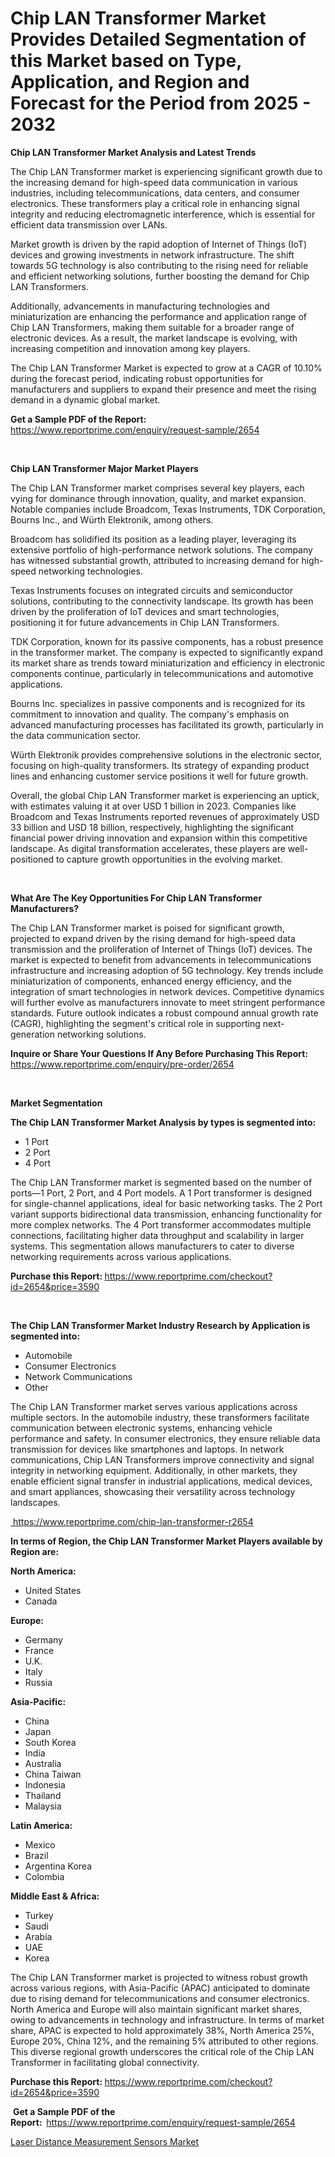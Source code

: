 <p><h1>Chip LAN Transformer Market Provides Detailed Segmentation of this Market based on Type, Application, and Region and Forecast for the Period from 2025 - 2032</h1></p><p><strong>Chip LAN Transformer Market Analysis and Latest Trends</strong></p>
<p><p>The Chip LAN Transformer market is experiencing significant growth due to the increasing demand for high-speed data communication in various industries, including telecommunications, data centers, and consumer electronics. These transformers play a critical role in enhancing signal integrity and reducing electromagnetic interference, which is essential for efficient data transmission over LANs.</p><p>Market growth is driven by the rapid adoption of Internet of Things (IoT) devices and growing investments in network infrastructure. The shift towards 5G technology is also contributing to the rising need for reliable and efficient networking solutions, further boosting the demand for Chip LAN Transformers.</p><p>Additionally, advancements in manufacturing technologies and miniaturization are enhancing the performance and application range of Chip LAN Transformers, making them suitable for a broader range of electronic devices. As a result, the market landscape is evolving, with increasing competition and innovation among key players.</p><p>The Chip LAN Transformer Market is expected to grow at a CAGR of 10.10% during the forecast period, indicating robust opportunities for manufacturers and suppliers to expand their presence and meet the rising demand in a dynamic global market.</p></p>
<p><strong>Get a Sample PDF of the Report:&nbsp;</strong> <a href="https://www.reportprime.com/enquiry/request-sample/2654?utm_campaign=2732&utm_medium=2&utm_source=Github&utm_content=ia&utm_term=18032025&utm_id=chip-lan-transformer">https://www.reportprime.com/enquiry/request-sample/2654</a></p>
<p>&nbsp;</p>
<p><strong>Chip LAN Transformer Major Market Players</strong></p>
<p><p>The Chip LAN Transformer market comprises several key players, each vying for dominance through innovation, quality, and market expansion. Notable companies include Broadcom, Texas Instruments, TDK Corporation, Bourns Inc., and Würth Elektronik, among others. </p><p>Broadcom has solidified its position as a leading player, leveraging its extensive portfolio of high-performance network solutions. The company has witnessed substantial growth, attributed to increasing demand for high-speed networking technologies.</p><p>Texas Instruments focuses on integrated circuits and semiconductor solutions, contributing to the connectivity landscape. Its growth has been driven by the proliferation of IoT devices and smart technologies, positioning it for future advancements in Chip LAN Transformers.</p><p>TDK Corporation, known for its passive components, has a robust presence in the transformer market. The company is expected to significantly expand its market share as trends toward miniaturization and efficiency in electronic components continue, particularly in telecommunications and automotive applications.</p><p>Bourns Inc. specializes in passive components and is recognized for its commitment to innovation and quality. The company's emphasis on advanced manufacturing processes has facilitated its growth, particularly in the data communication sector. </p><p>Würth Elektronik provides comprehensive solutions in the electronic sector, focusing on high-quality transformers. Its strategy of expanding product lines and enhancing customer service positions it well for future growth.</p><p>Overall, the global Chip LAN Transformer market is experiencing an uptick, with estimates valuing it at over USD 1 billion in 2023. Companies like Broadcom and Texas Instruments reported revenues of approximately USD 33 billion and USD 18 billion, respectively, highlighting the significant financial power driving innovation and expansion within this competitive landscape. As digital transformation accelerates, these players are well-positioned to capture growth opportunities in the evolving market.</p></p>
<p>&nbsp;</p>
<p><strong>What Are The Key Opportunities For Chip LAN Transformer Manufacturers?</strong></p>
<p><p>The Chip LAN Transformer market is poised for significant growth, projected to expand driven by the rising demand for high-speed data transmission and the proliferation of Internet of Things (IoT) devices. The market is expected to benefit from advancements in telecommunications infrastructure and increasing adoption of 5G technology. Key trends include miniaturization of components, enhanced energy efficiency, and the integration of smart technologies in network devices. Competitive dynamics will further evolve as manufacturers innovate to meet stringent performance standards. Future outlook indicates a robust compound annual growth rate (CAGR), highlighting the segment's critical role in supporting next-generation networking solutions.</p></p>
<p><strong>Inquire or Share Your Questions If Any Before Purchasing This Report:</strong> <a href="https://www.reportprime.com/enquiry/pre-order/2654?utm_campaign=2732&utm_medium=2&utm_source=Github&utm_content=ia&utm_term=18032025&utm_id=chip-lan-transformer">https://www.reportprime.com/enquiry/pre-order/2654</a></p>
<p>&nbsp;</p>
<p><strong>Market Segmentation</strong></p>
<p><strong>The Chip LAN Transformer Market Analysis by types is segmented into:</strong></p>
<p><ul><li>1 Port</li><li>2 Port</li><li>4 Port</li></ul></p>
<p><p>The Chip LAN Transformer market is segmented based on the number of ports—1 Port, 2 Port, and 4 Port models. A 1 Port transformer is designed for single-channel applications, ideal for basic networking tasks. The 2 Port variant supports bidirectional data transmission, enhancing functionality for more complex networks. The 4 Port transformer accommodates multiple connections, facilitating higher data throughput and scalability in larger systems. This segmentation allows manufacturers to cater to diverse networking requirements across various applications.</p></p>
<p><strong>Purchase this Report:&nbsp;</strong><a href="https://www.reportprime.com/checkout?id=2654&price=3590&utm_campaign=2732&utm_medium=2&utm_source=Github&utm_content=ia&utm_term=18032025&utm_id=chip-lan-transformer">https://www.reportprime.com/checkout?id=2654&price=3590</a></p>
<p>&nbsp;</p>
<p><strong>The Chip LAN Transformer Market Industry Research by Application is segmented into:</strong></p>
<p><ul><li>Automobile</li><li>Consumer Electronics</li><li>Network Communications</li><li>Other</li></ul></p>
<p><p>The Chip LAN Transformer market serves various applications across multiple sectors. In the automobile industry, these transformers facilitate communication between electronic systems, enhancing vehicle performance and safety. In consumer electronics, they ensure reliable data transmission for devices like smartphones and laptops. In network communications, Chip LAN Transformers improve connectivity and signal integrity in networking equipment. Additionally, in other markets, they enable efficient signal transfer in industrial applications, medical devices, and smart appliances, showcasing their versatility across technology landscapes.</p></p>
<p><a href="https://www.reportprime.com/chip-lan-transformer-r2654?utm_campaign=2732&utm_medium=2&utm_source=Github&utm_content=ia&utm_term=18032025&utm_id=chip-lan-transformer">&nbsp;https://www.reportprime.com/chip-lan-transformer-r2654</a></p>
<p><strong>In terms of Region, the Chip LAN Transformer Market Players available by Region are:</strong></p>
<p>
    <p> <strong> North America: </strong>
        <ul>
            <li>United States</li>
            <li>Canada</li>
        </ul>
        </p> 
    <p> <strong> Europe: </strong>
        <ul>
            <li>Germany</li>
            <li>France</li>
            <li>U.K.</li>
            <li>Italy</li>
            <li>Russia</li>
        </ul>
        </p> 
    <p> <strong> Asia-Pacific: </strong>
        <ul>
            <li>China</li>
            <li>Japan</li>
            <li>South Korea</li>
            <li>India</li>
            <li>Australia</li>
            <li>China Taiwan</li>
            <li>Indonesia</li>
            <li>Thailand</li>
            <li>Malaysia</li>
        </ul>
        </p> 
    <p> <strong> Latin America: </strong>
        <ul>
            <li>Mexico</li>
            <li>Brazil</li>
            <li>Argentina Korea</li>
            <li>Colombia</li>
        </ul>
        </p> 
    <p> <strong> Middle East & Africa: </strong>
        <ul>
            <li>Turkey</li>
            <li>Saudi</li>
            <li>Arabia</li>
            <li>UAE</li>
            <li>Korea</li>
        </ul>
    </p>
    </p>
<p><p>The Chip LAN Transformer market is projected to witness robust growth across various regions, with Asia-Pacific (APAC) anticipated to dominate due to rising demand for telecommunications and consumer electronics. North America and Europe will also maintain significant market shares, owing to advancements in technology and infrastructure. In terms of market share, APAC is expected to hold approximately 38%, North America 25%, Europe 20%, China 12%, and the remaining 5% attributed to other regions. This diverse regional growth underscores the critical role of the Chip LAN Transformer in facilitating global connectivity.</p></p>
<p><strong>Purchase this Report: </strong><a href="https://www.reportprime.com/checkout?id=2654&price=3590&utm_campaign=2732&utm_medium=2&utm_source=Github&utm_content=ia&utm_term=18032025&utm_id=chip-lan-transformer">https://www.reportprime.com/checkout?id=2654&price=3590</a></p>
<p>&nbsp;<strong>Get a Sample PDF of the Report:&nbsp;&nbsp;</strong><a href="https://www.reportprime.com/enquiry/request-sample/2654?utm_campaign=2732&utm_medium=2&utm_source=Github&utm_content=ia&utm_term=18032025&utm_id=chip-lan-transformer">https://www.reportprime.com/enquiry/request-sample/2654</a></p>
<p><strong></strong></p>
<p><p><a href="https://github.com/negrocybul4w/Market-Research-Report-List-1/blob/main/laser-distance-measurement-sensors-market.md?utm_campaign=2732&utm_medium=2&utm_source=Github&utm_content=ia&utm_term=18032025&utm_id=chip-lan-transformer">Laser Distance Measurement Sensors Market</a></p></p>